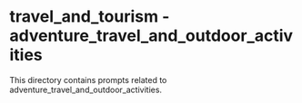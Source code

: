 # travel_and_tourism - adventure_travel_and_outdoor_activities

This directory contains prompts related to adventure_travel_and_outdoor_activities.